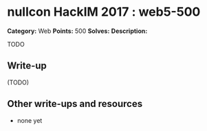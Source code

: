 # nullcon HackIM 2017 : web5-500

**Category:** Web
**Points:** 500
**Solves:** 
**Description:**

TODO

## Write-up

(TODO)

## Other write-ups and resources

* none yet
